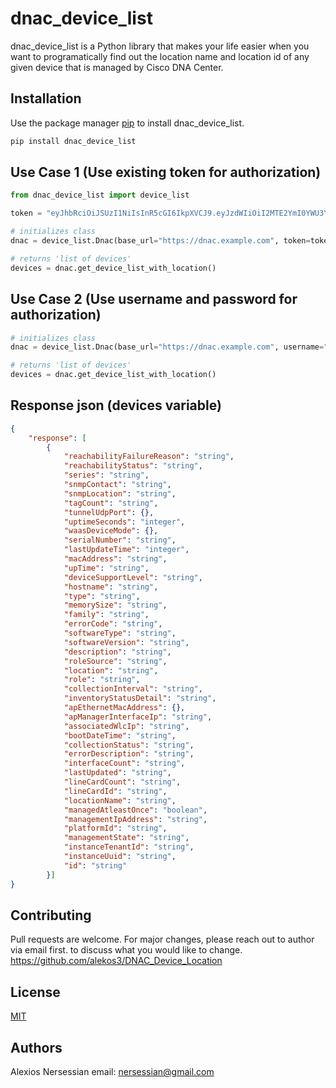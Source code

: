 # dnac_device_list

dnac_device_list is a Python library that makes your life easier when you want to programatically find out 
the location name and location id of any given device that is managed by Cisco DNA Center.

## Installation

Use the package manager [pip](https://pip.pypa.io/en/stable/) to install dnac_device_list.

```bash
pip install dnac_device_list
```

## Use Case 1 (Use existing token for authorization)

```python
from dnac_device_list import device_list

token = "eyJhbRciOiJSUzI1NiIsInR5cGI6IkpXVCJ9.eyJzdWIiOiI2MTE2YmI0YWU3YjUwODZiNTLjMTI5ZjQiLCJhdXRoU291cmNlIjoiaW50ZXJuYWwiLCJ0ZW5hbnROYW1lIjoiVE5UMCIsInJvbGVzIjpbIjYxMTZiYjQ4ZTliNTA4NmI1M2MxMjlmMyJdLCJ0ZW5hbnRJZCI6IjYxMTZiYjQ4ZTliNTA4NmI1M2MxMjlmMSIsImV4cCI6MTY4ODQwMzMxMSwiaWF0IjoxNjg4Mzk5NzExLCJqdGkiOiJhNzliMjgwMC04NjdkLTRiZmQtYWJmMy02NjJiOGUzNmY4OTgiLCJ1c2VybmFtZSI6ImFkbWluIn0.hqvLkQL-07Oiwjy_RzEj5b556nlDiNpIZw-78xmEUu9FLIBuE0bWvoLgmK-2AIdAsB2bbPZ61uDmrE4YK__IINDNl6zeK6NfBGSDCzpJ9VvT_ywnLdqSpGfBArcnGcr2Wwa1DRSmGBn5uF7o0SBcE-K2--KneGsIKjZblCAPD4G1F8QwmL_FgNv6cVI-FMdhLxtYuM2pCYpE23oBmHaSIm-0xyPc71vlQiAYbZ1vnQVx64zdVNA5SPvyAvOZUY5YTixhOU0qw3rcABSk0GbVO8jZlE-QJLuC6hhh5LwM6yDnWPekWS7KPqdhXGTAEzPhxNvnAmZlXrY0nrJFJBpkkg"

# initializes class
dnac = device_list.Dnac(base_url="https://dnac.example.com", token=token, verify=False)

# returns 'list of devices'
devices = dnac.get_device_list_with_location()


```

## Use Case 2 (Use username and password for authorization)

```python
# initializes class
dnac = device_list.Dnac(base_url="https://dnac.example.com", username="admin", password="Cisco123" verify=False)

# returns 'list of devices'
devices = dnac.get_device_list_with_location()
```

## Response json (devices variable)
```json
{
	"response": [
		{
			"reachabilityFailureReason": "string",
			"reachabilityStatus": "string",
			"series": "string",
			"snmpContact": "string",
			"snmpLocation": "string",
			"tagCount": "string",
			"tunnelUdpPort": {},
			"uptimeSeconds": "integer",
			"waasDeviceMode": {},
			"serialNumber": "string",
			"lastUpdateTime": "integer",
			"macAddress": "string",
			"upTime": "string",
			"deviceSupportLevel": "string",
			"hostname": "string",
			"type": "string",
			"memorySize": "string",
			"family": "string",
			"errorCode": "string",
			"softwareType": "string",
			"softwareVersion": "string",
			"description": "string",
			"roleSource": "string",
			"location": "string",
			"role": "string",
			"collectionInterval": "string",
			"inventoryStatusDetail": "string",
			"apEthernetMacAddress": {},
			"apManagerInterfaceIp": "string",
			"associatedWlcIp": "string",
			"bootDateTime": "string",
			"collectionStatus": "string",
			"errorDescription": "string",
			"interfaceCount": "string",
			"lastUpdated": "string",
			"lineCardCount": "string",
			"lineCardId": "string",
			"locationName": "string",
			"managedAtleastOnce": "boolean",
			"managementIpAddress": "string",
			"platformId": "string",
			"managementState": "string",
			"instanceTenantId": "string",
			"instanceUuid": "string",
			"id": "string"
		}]
}
```

## Contributing

Pull requests are welcome. For major changes, please reach out to author via email first.
to discuss what you would like to change.
https://github.com/alekos3/DNAC_Device_Location


## License

[MIT](https://choosealicense.com/licenses/mit/)

## Authors
Alexios Nersessian
email: nersessian@gmail.com
